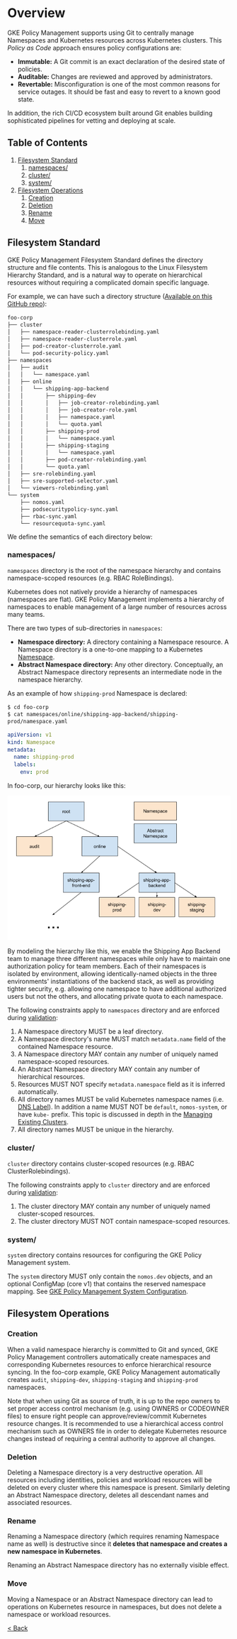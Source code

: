 # Overview

GKE Policy Management supports using Git to centrally manage Namespaces and
Kubernetes resources across Kubernetes clusters. This *Policy as Code* approach
ensures policy configurations are:

*   __Immutable:__ A Git commit is an exact declaration of the desired state of
    policies.
*   __Auditable:__ Changes are reviewed and approved by administrators.
*   __Revertable:__ Misconfiguration is one of the most common reasons for
    service outages. It should be fast and easy to revert to a known good state.

In addition, the rich CI/CD ecosystem built around Git enables building
sophisticated pipelines for vetting and deploying at scale.

## Table of Contents

1.  [Filesystem Standard](#filesystem-standard)
    1.  [namespaces/](#namespaces)
    1.  [cluster/](#cluster)
    1.  [system/](#system)
1.  [Filesystem Operations](#filesystem-operations)
    1.  [Creation](#creation)
    1.  [Deletion](#deletion)
    1.  [Rename](#rename)
    1.  [Move](#move)

## Filesystem Standard

GKE Policy Management Filesystem Standard defines the directory structure and
file contents. This is analogous to the Linux Filesystem Hierarchy Standard, and
is a natural way to operate on hierarchical resources without requiring a
complicated domain specific language.

For example, we can have such a directory structure
([Available on this GitHub repo](https://github.com/frankfarzan/foo-corp-example)):

```console
foo-corp
├── cluster
│   ├── namespace-reader-clusterrolebinding.yaml
│   ├── namespace-reader-clusterrole.yaml
│   ├── pod-creator-clusterrole.yaml
│   └── pod-security-policy.yaml
├── namespaces
│   ├── audit
│   │   └── namespace.yaml
│   ├── online
│   │   └── shipping-app-backend
│   │       ├── shipping-dev
│   │       │   ├── job-creator-rolebinding.yaml
│   │       │   ├── job-creator-role.yaml
│   │       │   ├── namespace.yaml
│   │       │   └── quota.yaml
│   │       ├── shipping-prod
│   │       │   └── namespace.yaml
│   │       ├── shipping-staging
│   │       │   └── namespace.yaml
│   │       ├── pod-creator-rolebinding.yaml
│   │       └── quota.yaml
│   ├── sre-rolebinding.yaml
│   ├── sre-supported-selector.yaml
│   └── viewers-rolebinding.yaml
└── system
    ├── nomos.yaml
    ├── podsecuritypolicy-sync.yaml
    ├── rbac-sync.yaml
    └── resourcequota-sync.yaml
```

We define the semantics of each directory below:

### namespaces/

`namespaces` directory is the root of the namespace hierarchy and contains
namespace-scoped resources (e.g. RBAC RoleBindings).

Kubernetes does not natively provide a hierarchy of namespaces (namespaces are
flat). GKE Policy Management implements a hierarchy of namespaces to enable
management of a large number of resources across many teams.

There are two types of sub-directories in `namespaces`:

*   __Namespace directory:__ A directory containing a Namespace resource. A
    Namespace directory is a one-to-one mapping to a Kubernetes [Namespace][1].
*   __Abstract Namespace directory:__ Any other directory. Conceptually, an
    Abstract Namespace directory represents an intermediate node in the
    namespace hierarchy.

As an example of how `shipping-prod` Namespace is declared:

```console
$ cd foo-corp
$ cat namespaces/online/shipping-app-backend/shipping-prod/namespace.yaml
```

```yaml
apiVersion: v1
kind: Namespace
metadata:
  name: shipping-prod
  labels:
    env: prod
```

In foo-corp, our hierarchy looks like this:

![drawing](../img/foo_corp_hierarchy.png)

By modeling the hierarchy like this, we enable the Shipping App Backend team to
manage three different namespaces while only have to maintain one authorization
policy for team members. Each of their namespaces is isolated by environment,
allowing identically-named objects in the three environments' instantiations of
the backend stack, as well as providing tighter security, e.g. allowing one
namespace to have additional authorized users but not the others, and allocating
private quota to each namespace.

The following constraints apply to `namespaces` directory and are enforced
during [validation](validation.md):

1.  A Namespace directory MUST be a leaf directory.
1.  A Namespace directory's name MUST match `metadata.name` field of the
    contained Namespace resource.
1.  A Namespace directory MAY contain any number of uniquely named
    namespace-scoped resources.
1.  An Abstract Namespace directory MAY contain any number of hierarchical
    resources.
1.  Resources MUST NOT specify `metadata.namespace` field as it is inferred
    automatically.
1.  All directory names MUST be valid Kubernetes namespace names (i.e.
    [DNS Label](https://github.com/kubernetes/community/blob/master/contributors/design-proposals/architecture/identifiers.md)).
    In addition a name MUST NOT be `default`, `nomos-system`, or have `kube-`
    prefix. This topic is discussed in depth in the
    [Managing Existing Clusters](existing_clusters.md).
1.  All directory names MUST be unique in the hierarchy.

### cluster/

`cluster` directory contains cluster-scoped resources (e.g. RBAC
ClusterRolebindings).

The following constraints apply to `cluster` directory and are enforced during
[validation](validation.md):

1.  The cluster directory MAY contain any number of uniquely named
    cluster-scoped resources.
1.  The cluster directory MUST NOT contain namespace-scoped resources.

### system/

`system` directory contains resources for configuring the GKE Policy Management
system.

The `system` directory MUST only contain the `nomos.dev` objects, and an
optional ConfigMap (core v1) that contains the reserved namespace mapping. See
[GKE Policy Management System Configuration](system_config.md).

## Filesystem Operations

### Creation

When a valid namespace hierarchy is committed to Git and synced, GKE Policy
Management controllers automatically create namespaces and corresponding
Kubernetes resources to enforce hierarchical resource syncing. In the foo-corp
example, GKE Policy Management automatically creates `audit`, `shipping-dev`,
`shipping-staging` and `shipping-prod` namespaces.

Note that when using Git as source of truth, it is up to the repo owners to set
proper access control mechanism (e.g. using OWNERS or CODEOWNER files) to ensure
right people can approve/review/commit Kubernetes resource changes. It is
recommended to use a hierarchical access control mechanism such as OWNERS file
in order to delegate Kubernetes resource changes instead of requiring a central
authority to approve all changes.

### Deletion

Deleting a Namespace directory is a very destructive operation. All resources
including identities, policies and workload resources will be deleted on every
cluster where this namespace is present. Similarly deleting an Abstract
Namespace directory, deletes all descendant names and associated resources.

### Rename

Renaming a Namespace directory (which requires renaming Namespace name as well)
is destructive since it **deletes that namespace and creates a new namespace in
Kubernetes**.

Renaming an Abstract Namespace directory has no externally visible effect.

### Move

Moving a Namespace or an Abstract Namespace directory can lead to operations on
Kubernetes resource in namespaces, but does not delete a namespace or workload
resources.

[1]: https://kubernetes.io/docs/concepts/overview/working-with-objects/namespaces/

[< Back](../../README.md)
